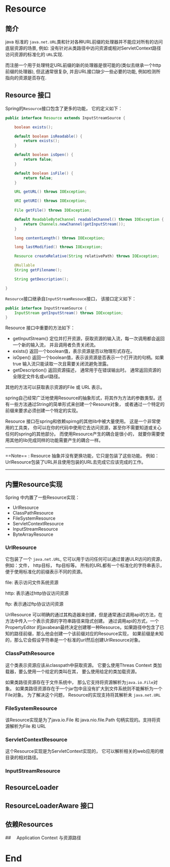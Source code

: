 # Resource

## 简介

java 标准的 `java.net.URL`类和针对各种URL前缀的处理器并不能应对所有的访问底层资源的场景, 例如: 没有针对从类路径中访问资源或相对ServletContext路径访问资源的标准化的 `URL`实现. 

而注册一个用于处理特定URL前缀的新的处理器是很可能的(类似去继承一个http前缀的处理器),  但这通常很复杂, 并且URL接口缺少一些必要的功能, 例如检测所指向的资源是否存在. 



## Resource 接口

Spring的`Resource`接口包含了更多的功能， 它的定义如下：

```java
public interface Resource extends InputStreamSource {

	boolean exists();

	default boolean isReadable() {
		return exists();
	}

	default boolean isOpen() {
		return false;
	}

	default boolean isFile() {
		return false;
	}

	URL getURL() throws IOException;

	URI getURI() throws IOException;
	
	File getFile() throws IOException;

	default ReadableByteChannel readableChannel() throws IOException {
		return Channels.newChannel(getInputStream());
	}

	long contentLength() throws IOException;

	long lastModified() throws IOException;

	Resource createRelative(String relativePath) throws IOException;

	@Nullable
	String getFilename();

	String getDescription();

}
```

`Resource`接口继承自`InputStreamResouce`接口， 该接口定义如下：

```java
public interface InputStreamSource {
	InputStream getInputStream() throws IOException;
}
```



Resource 接口中重要的方法如下：

- getInputStream()  定位并打开资源，获取资源的输入流，每一次调用都会返回一个新的输入流， 并且调用者负责关闭流。
- exists() 返回一个boolean值，表示资源是否以物理形式存在。
- isOpen() 返回一个boolean值，表示该资源是否表示一个打开流的句柄。如果true 输入流只能读取一次且需要关闭流避免泄露。 
- getDescription() 返回资源描述， 通常用于在错误输出时。 通常返回资源的全限定文件名或url路径。

其他的方法可以获取表示资源的File 或 URL 表示。



spring自己经常广泛地使用Resource的抽象形式，将其作为方法的参数类型。还有一些方法通过String的简单形式来创建一个Resoure对象， 或者通过一个特定的前缀来要求必须创建一个特定的实现。



Resource 接口在spring和依赖spirng的其他lib中被大量使用。 这是一个非常使用的工具类， 你可以在你的代码中使用它去访问资源，甚至你不需要知道或关心任何的spring的其他部分。 而使用Resource产生的耦合是很小的， 就要你需要使用其他的lib完成同样的功能需要产生的耦合一样。

---

==Note== : Resource 抽象并没有更换功能，它只是包装了这些功能。 例如：UrlResource包装了URL并且使用包装的URL去完成它应该完成的工作。

---



## 内置Resource实现

Spring 中内置了一些Resource实现：

- UrlResource
- ClassPathResource
- FileSystemResource
- ServletContextResource
- InputStreamResource
- ByteArrayResource

### UrlResource

它包装了一个 `java.net.URL`, 它可以用于访问任何可以通过普通ULR访问的资源， 例如：文件， http目标， ftp目标等。 所有的URL都有一个标准化的字符串表示，便于使用标准化的前缀表示不同的资源。 

file: 表示访问文件系统资源

http: 表示通过http协议访问资源

ftp: 表示通过ftp协议访问资源



UrlResource 可以明确的通过其构造器来创建，但是通常通过调用api的方法，在方法中传入一个表示资源的字符串路径来隐式创建。 通过调用api的方式，一个 PropertyEditor 的javabean最终决定创建哪一种Resource。如果路径中包含了已知的路径前缀，那么他会创建一个该前缀对应的Resource实现， 如果前缀是未知的，那么它会假设字符串是一个标准的url然后创建UrlResource对象。 



### ClassPathResource

这个类表示资源应该从classpath中获取资源。 它要么使用Threas Context 类加载器，要么使用一个给定的类叫在其， 要么使用给定的类加载资源。



如果类路径资源存在于文件系统中， 那么它支持将资源解析为`java.io.File`对象。 如果类路径资源存在于一个jar包中且没有扩大到文件系统则不能解析为一个File对象。 为了解决这个问题， Resource的实现支持将其解析未	`java.net.URL`



### FileSystemResource

该Resource实现是为了java.io.File 和 java.nio.file.Path 句柄实现的。支持将资源解析为File 和 URL



### ServletContextResource

这个Resource实现是为ServletContext实现的， 它可以解析相关的web应用的根目录的相对路径。



### InputStreamResource







## ResourceLoader







## ResourceLoaderAware 接口







## 依赖Resources





##　 Application Context 与资源路径







# End